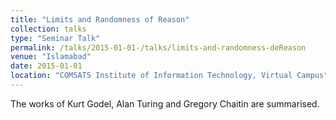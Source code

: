 ```yaml
---
title: "Limits and Randomness of Reason"
collection: talks
type: "Seminar Talk"
permalink: /talks/2015-01-01-/talks/limits-and-randomness-deReason
venue: "Islamabad"
date: 2015-01-01
location: "COMSATS Institute of Information Technology, Virtual Campus"
---
```



The works of Kurt Godel, Alan Turing and Gregory Chaitin are summarised.
